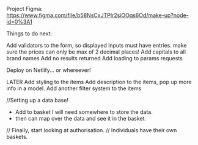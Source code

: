 Project Figma:
https://www.figma.com/file/b58NsCxJTPIr2siOOqs6Od/make-up?node-id=0%3A1

Things to do next:

Add validators to the form, so displayed inputs must have entries.
make sure the prices can only be max of 2 decimal places!
Add capitals to all brand names
Add no results returned
Add loading to params requests

Deploy on Netlify... or whereever!

LATER
Add styling to the items
Add description to the items, pop up more info in a model.
Add another filter system to the items

//Setting up a data base!

- Add to basket I will need somewhere to store the data.
- then can map over the data and see it in the basket.

// Finally, start looking at authorisation.
// Individuals have their own baskets.
